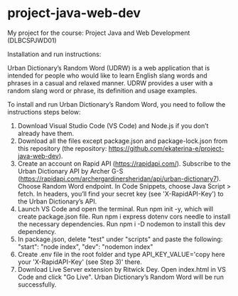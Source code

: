 # project-java-web-dev
My project for the course: Project Java and Web Development (DLBCSPJWD01)

Installation and run instructions:

Urban Dictionary’s Random Word (UDRW) is a web application that is intended for people who would like to learn English slang words and phrases in a casual and relaxed manner. UDRW provides a user with a random slang word or phrase, its definition and usage examples.

To install and run Urban Dictionary’s Random Word, you need to follow the instructions steps below:
1.	Download Visual Studio Code (VS Code) and Node.js if you don’t already have them.
2.	Download all the files except package.json and package-lock.json from this repository (the repository: https://github.com/ekaterina-e/project-java-web-dev).
3.	Create an account on Rapid API (https://rapidapi.com/). Subscribe to the Urban Dictionary API by Archer G-S (https://rapidapi.com/archergardinersheridan/api/urban-dictionary7). Choose Random Word endpoint. In Code Snippets, choose Java Script > fetch. In headers, you’ll find your secret key (see 'X-RapidAPI-Key') to the Urban Dictionary’s API.
4.	Launch VS Code and open the terminal. Run npm init -y, which will create package.json file. Run npm i express dotenv cors needle to install the necessary dependencies. Run npm i -D nodemon to install this dev dependency.
5.	In package.json, delete "test" under "scripts" and paste the following:
"start": "node index",
"dev": "nodemon index"
6.	Create .env file in the root folder and type API_KEY_VALUE='copy here your 'X-RapidAPI-Key' (see Step 3)' there.
7.	Download Live Server extension by Ritwick Dey. Open index.html in VS Code and click "Go Live". Urban Dictionary’s Random Word will be run successfully.
